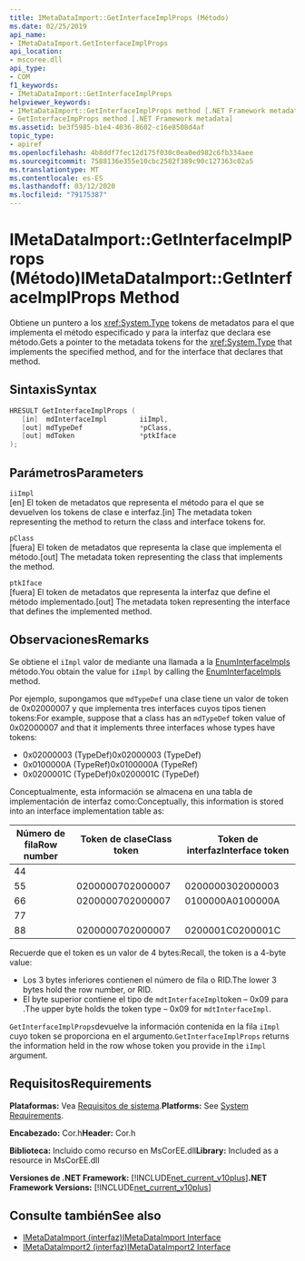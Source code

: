 ```yaml
---
title: IMetaDataImport::GetInterfaceImplProps (Método)
ms.date: 02/25/2019
api_name:
- IMetaDataImport.GetInterfaceImplProps
api_location:
- mscoree.dll
api_type:
- COM
f1_keywords:
- IMetaDataImport::GetInterfaceImplProps
helpviewer_keywords:
- IMetaDataImport::GetInterfaceImplProps method [.NET Framework metadata]
- GetInterfaceImpProps method [.NET Framework metadata]
ms.assetid: be3f5985-b1e4-4036-8602-c16e8508d4af
topic_type:
- apiref
ms.openlocfilehash: 4b8ddf7fec12d175f030c0ea0ed982c6fb334aee
ms.sourcegitcommit: 7588136e355e10cbc2582f389c90c127363c02a5
ms.translationtype: MT
ms.contentlocale: es-ES
ms.lasthandoff: 03/12/2020
ms.locfileid: "79175387"
---
```

# <a name="imetadataimportgetinterfaceimplprops-method"></a><span data-ttu-id="519a5-102">IMetaDataImport::GetInterfaceImplProps (Método)</span><span class="sxs-lookup"><span data-stu-id="519a5-102">IMetaDataImport::GetInterfaceImplProps Method</span></span>
<span data-ttu-id="519a5-103">Obtiene un puntero a los <xref:System.Type> tokens de metadatos para el que implementa el método especificado y para la interfaz que declara ese método.</span><span class="sxs-lookup"><span data-stu-id="519a5-103">Gets a pointer to the metadata tokens for the <xref:System.Type> that implements the specified method, and for the interface that declares that method.</span></span>
  
## <a name="syntax"></a><span data-ttu-id="519a5-104">Sintaxis</span><span class="sxs-lookup"><span data-stu-id="519a5-104">Syntax</span></span>  
  
```cpp  
HRESULT GetInterfaceImplProps (  
   [in]  mdInterfaceImpl        iiImpl,  
   [out] mdTypeDef              *pClass,  
   [out] mdToken                *ptkIface  
);  
```  
  
## <a name="parameters"></a><span data-ttu-id="519a5-105">Parámetros</span><span class="sxs-lookup"><span data-stu-id="519a5-105">Parameters</span></span>  
 `iiImpl`  
 <span data-ttu-id="519a5-106">[en] El token de metadatos que representa el método para el que se devuelven los tokens de clase e interfaz.</span><span class="sxs-lookup"><span data-stu-id="519a5-106">[in] The metadata token representing the method to return the class and interface tokens for.</span></span>  
  
 `pClass`  
 <span data-ttu-id="519a5-107">[fuera] El token de metadatos que representa la clase que implementa el método.</span><span class="sxs-lookup"><span data-stu-id="519a5-107">[out] The metadata token representing the class that implements the method.</span></span>  
  
 `ptkIface`  
 <span data-ttu-id="519a5-108">[fuera] El token de metadatos que representa la interfaz que define el método implementado.</span><span class="sxs-lookup"><span data-stu-id="519a5-108">[out] The metadata token representing the interface that defines the implemented method.</span></span>  

## <a name="remarks"></a><span data-ttu-id="519a5-109">Observaciones</span><span class="sxs-lookup"><span data-stu-id="519a5-109">Remarks</span></span>

 <span data-ttu-id="519a5-110">Se obtiene el `iImpl` valor de mediante una llamada a la [EnumInterfaceImpls](imetadataimport-enuminterfaceimpls-method.md) método.</span><span class="sxs-lookup"><span data-stu-id="519a5-110">You obtain the value for `iImpl` by calling the [EnumInterfaceImpls](imetadataimport-enuminterfaceimpls-method.md) method.</span></span>

 <span data-ttu-id="519a5-111">Por ejemplo, supongamos que `mdTypeDef` una clase tiene un valor de token de 0x02000007 y que implementa tres interfaces cuyos tipos tienen tokens:</span><span class="sxs-lookup"><span data-stu-id="519a5-111">For example, suppose that a class has an `mdTypeDef` token value of 0x02000007 and that it implements three interfaces whose types have tokens:</span></span>

- <span data-ttu-id="519a5-112">0x02000003 (TypeDef)</span><span class="sxs-lookup"><span data-stu-id="519a5-112">0x02000003 (TypeDef)</span></span>
- <span data-ttu-id="519a5-113">0x0100000A (TypeRef)</span><span class="sxs-lookup"><span data-stu-id="519a5-113">0x0100000A (TypeRef)</span></span>
- <span data-ttu-id="519a5-114">0x0200001C (TypeDef)</span><span class="sxs-lookup"><span data-stu-id="519a5-114">0x0200001C (TypeDef)</span></span>

<span data-ttu-id="519a5-115">Conceptualmente, esta información se almacena en una tabla de implementación de interfaz como:</span><span class="sxs-lookup"><span data-stu-id="519a5-115">Conceptually, this information is stored into an interface implementation table as:</span></span>

| <span data-ttu-id="519a5-116">Número de fila</span><span class="sxs-lookup"><span data-stu-id="519a5-116">Row number</span></span> | <span data-ttu-id="519a5-117">Token de clase</span><span class="sxs-lookup"><span data-stu-id="519a5-117">Class token</span></span> | <span data-ttu-id="519a5-118">Token de interfaz</span><span class="sxs-lookup"><span data-stu-id="519a5-118">Interface token</span></span> |
|------------|-------------|-----------------|
| <span data-ttu-id="519a5-119">4</span><span class="sxs-lookup"><span data-stu-id="519a5-119">4</span></span>          |             |                 |
| <span data-ttu-id="519a5-120">5</span><span class="sxs-lookup"><span data-stu-id="519a5-120">5</span></span>          | <span data-ttu-id="519a5-121">02000007</span><span class="sxs-lookup"><span data-stu-id="519a5-121">02000007</span></span>    | <span data-ttu-id="519a5-122">02000003</span><span class="sxs-lookup"><span data-stu-id="519a5-122">02000003</span></span>        |
| <span data-ttu-id="519a5-123">6</span><span class="sxs-lookup"><span data-stu-id="519a5-123">6</span></span>          | <span data-ttu-id="519a5-124">02000007</span><span class="sxs-lookup"><span data-stu-id="519a5-124">02000007</span></span>    | <span data-ttu-id="519a5-125">0100000A</span><span class="sxs-lookup"><span data-stu-id="519a5-125">0100000A</span></span>        |
| <span data-ttu-id="519a5-126">7</span><span class="sxs-lookup"><span data-stu-id="519a5-126">7</span></span>          |             |                 |
| <span data-ttu-id="519a5-127">8</span><span class="sxs-lookup"><span data-stu-id="519a5-127">8</span></span>          | <span data-ttu-id="519a5-128">02000007</span><span class="sxs-lookup"><span data-stu-id="519a5-128">02000007</span></span>    | <span data-ttu-id="519a5-129">0200001C</span><span class="sxs-lookup"><span data-stu-id="519a5-129">0200001C</span></span>        |

<span data-ttu-id="519a5-130">Recuerde que el token es un valor de 4 bytes:</span><span class="sxs-lookup"><span data-stu-id="519a5-130">Recall, the token is a 4-byte value:</span></span>

- <span data-ttu-id="519a5-131">Los 3 bytes inferiores contienen el número de fila o RID.</span><span class="sxs-lookup"><span data-stu-id="519a5-131">The lower 3 bytes hold the row number, or RID.</span></span>
- <span data-ttu-id="519a5-132">El byte superior contiene el tipo de `mdtInterfaceImpl`token – 0x09 para .</span><span class="sxs-lookup"><span data-stu-id="519a5-132">The upper byte holds the token type – 0x09 for `mdtInterfaceImpl`.</span></span>

<span data-ttu-id="519a5-133">`GetInterfaceImplProps`devuelve la información contenida en la fila `iImpl` cuyo token se proporciona en el argumento.</span><span class="sxs-lookup"><span data-stu-id="519a5-133">`GetInterfaceImplProps` returns the information held in the row whose token you provide in the `iImpl` argument.</span></span>
  
## <a name="requirements"></a><span data-ttu-id="519a5-134">Requisitos</span><span class="sxs-lookup"><span data-stu-id="519a5-134">Requirements</span></span>  
 <span data-ttu-id="519a5-135">**Plataformas:** Vea [Requisitos de sistema](../../../../docs/framework/get-started/system-requirements.md).</span><span class="sxs-lookup"><span data-stu-id="519a5-135">**Platforms:** See [System Requirements](../../../../docs/framework/get-started/system-requirements.md).</span></span>  
  
 <span data-ttu-id="519a5-136">**Encabezado:** Cor.h</span><span class="sxs-lookup"><span data-stu-id="519a5-136">**Header:** Cor.h</span></span>  
  
 <span data-ttu-id="519a5-137">**Biblioteca:** Incluido como recurso en MsCorEE.dll</span><span class="sxs-lookup"><span data-stu-id="519a5-137">**Library:** Included as a resource in MsCorEE.dll</span></span>  
  
 <span data-ttu-id="519a5-138">**Versiones de .NET Framework:** [!INCLUDE[net_current_v10plus](../../../../includes/net-current-v10plus-md.md)]</span><span class="sxs-lookup"><span data-stu-id="519a5-138">**.NET Framework Versions:** [!INCLUDE[net_current_v10plus](../../../../includes/net-current-v10plus-md.md)]</span></span>  
  
## <a name="see-also"></a><span data-ttu-id="519a5-139">Consulte también</span><span class="sxs-lookup"><span data-stu-id="519a5-139">See also</span></span>

- [<span data-ttu-id="519a5-140">IMetaDataImport (interfaz)</span><span class="sxs-lookup"><span data-stu-id="519a5-140">IMetaDataImport Interface</span></span>](../../../../docs/framework/unmanaged-api/metadata/imetadataimport-interface.md)
- [<span data-ttu-id="519a5-141">IMetaDataImport2 (interfaz)</span><span class="sxs-lookup"><span data-stu-id="519a5-141">IMetaDataImport2 Interface</span></span>](../../../../docs/framework/unmanaged-api/metadata/imetadataimport2-interface.md)
